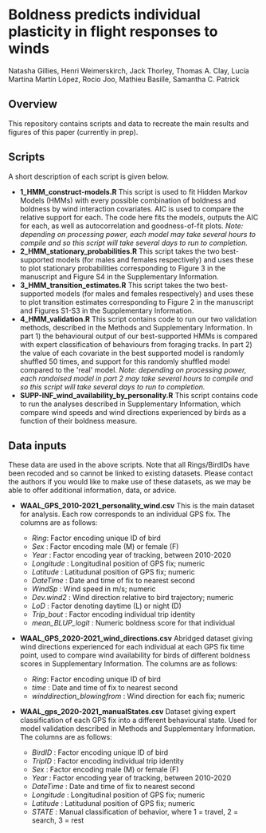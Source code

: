 # Boldness predicts individual plasticity in flight responses to winds
Natasha Gillies, Henri Weimerskirch, Jack Thorley, Thomas A. Clay, Lucía Martina Martín López, Rocio Joo, Mathieu Basille, Samantha C. Patrick

## Overview
This repository contains scripts and data to recreate the main results and figures of this paper (currently in prep). 

## Scripts
A short description of each script is given below.

- **1_HMM_construct-models.R** This script is used to fit Hidden Markov Models (HMMs) with every possible combination of boldness and boldness by wind interaction covariates. AIC is used to compare the relative support for each. The code here fits the models, outputs the AIC for each, as well as autocorrelation and goodness-of-fit plots. _Note: depending on processing power, each model may take several hours to compile and so this script will take several days to run to completion._
- **2_HMM_stationary_probabilities.R** This script takes the two best-supported models (for males and females respectively) and uses these to plot stationary probabilities corresponding to Figure 3 in the manuscript and Figure S4 in the Supplementary Information. 
- **3_HMM_transition_estimates.R** This script takes the two best-supported models (for males and females respectively) and uses these to plot transition estimates corresponding to Figure 2 in the manuscript and Figures S1-S3 in the Supplementary Information. 
- **4_HMM_validation.R** This script contains code to run our two validation methods, described in the Methods and Supplementary Information. In part 1)  the behavioural output of our best-supported HMMs is compared with expert classification of behaviours from foraging tracks. In part 2) the value of each covariate in the best supported model is randomly shuffled 50 times, and support for this randomly shuffled model compared to the 'real' model. _Note: depending on processing power, each randoised model in part 2 may take several hours to compile and so this script will take several days to run to completion._
- **SUPP-INF_wind_availability_by_personality.R** This script contains code to run the analyses described in Supplementary Information, which compare wind speeds and wind directions experienced by birds as a function of their boldness measure. 

## Data inputs

These data are used in the above scripts. Note that all Rings/BirdIDs have been recoded and so cannot be linked to existing datasets. Please contact the authors if you would like to make use of these datasets, as we may be able to offer additional information, data, or advice. 

- **WAAL_GPS_2010-2021_personality_wind.csv** This is the main dataset for analysis. Each row corresponds to an individual GPS fix. The columns are as follows:
  -  _Ring_: Factor encoding unique ID of bird
  -  _Sex_ : Factor encoding male (M) or female (F)
  -  _Year_ : Factor encoding year of tracking, between 2010-2020
  -  _Longitude_ : Longitudinal position of GPS fix; numeric
  -  _Latitude_ : Latitudunal position of GPS fix; numeric
  -  _DateTime_ : Date and time of fix to nearest second
  -  _WindSp_ : Wind speed in m/s; numeric
  -  _Dev.wind2_ : Wind direction relative to bird trajectory; numeric
  -  _LoD_ : Factor denoting daytime (L) or night (D)
  -  _Trip_bout_ : Factor encoding individual trip identity
  -  _mean_BLUP_logit_ : Numeric boldness score for that individual

- **WAAL_GPS_2020-2021_wind_directions.csv** Abridged dataset giving wind directions experienced for each individual at each GPS fix time point, used to compare wind availability for birds of different boldness scores in Supplementary Information. The columns are as follows:
  - _Ring_: Factor encoding unique ID of bird
  - _time_ : Date and time of fix to nearest second
  - _winddirection_blowingfrom_ : Wind direction for each fix; numeric

- **WAAL_gps_2020-2021_manualStates.csv** Dataset giving expert classification of each GPS fix into a different behavioural state. Used for model validation described in Methods and Supplementary Information. The columns are as follows:
  - _BirdID_ : Factor encoding unique ID of bird
  - _TripID_ : Factor encoding individual trip identity
  - _Sex_ : Factor encoding male (M) or female (F)
  - _Year_ : Factor encoding year of tracking, between 2010-2020
  - _DateTime_ : Date and time of fix to nearest second
  -  _Longitude_ : Longitudinal position of GPS fix; numeric
  - _Latitude_ : Latitudunal position of GPS fix; numeric
  - _STATE_ : Manual classification of behavior, where 1 = travel, 2 = search, 3 = rest
